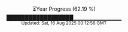 <p align="center">
⏳Year Progress (62.19 %)<br>
██████████████████▁▁▁▁▁▁▁▁▁▁▁▁ <br>
<sub>Updated: Sat, 16 Aug 2025 00:12:56 GMT</sub>
</p>

